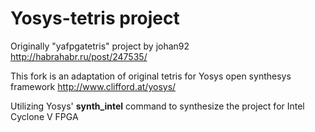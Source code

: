 # Yosys-tetris project

Originally "yafpgatetris" project by johan92
http://habrahabr.ru/post/247535/

This fork is an adaptation of original tetris for Yosys open synthesys framework
http://www.clifford.at/yosys/

Utilizing Yosys' **synth_intel** command to synthesize the project for Intel Cyclone V FPGA
